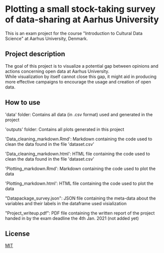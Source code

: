 # Plotting a small stock-taking survey of data-sharing at Aarhus University

This is an exam project for the course "Introduction to Cultural Data Science" at Aarhus University, Denmark. 

## Project description

The goal of this project is to visualize a potential gap between opinions and actions concerning open data at Aarhus University.  
While visualization by itself cannot close this gap, it might aid in producing more effective campaigns to encourage the usage and creation of open data. 

## How to use

'data' folder: Contains all data (in .csv format) used and generated in the project

'outputs' folder: Contains all plots generated in this project  

'Data_cleaning_markdown.Rmd': Markdown containing the code used to clean the data found in the file 'dataset.csv'

'Data_cleaning_markdown.html': HTML file containing the code used to clean the data found in the file 'dataset.csv'

'Plotting_markdown.Rmd': Markdown containing the code used to plot the data  

'Plotting_markdown.html': HTML file containing the code used to plot the data  

"Datapackage_survey.json": JSON file containing the meta-data about the variables and their labels in the dataframe used visialization

"Project_writeup.pdf": PDF file containing the written report of the project handed in by the exam deadline the 4th Jan. 2021 (not added yet)

## License
[MIT](https://choosealicense.com/licenses/mit/)
